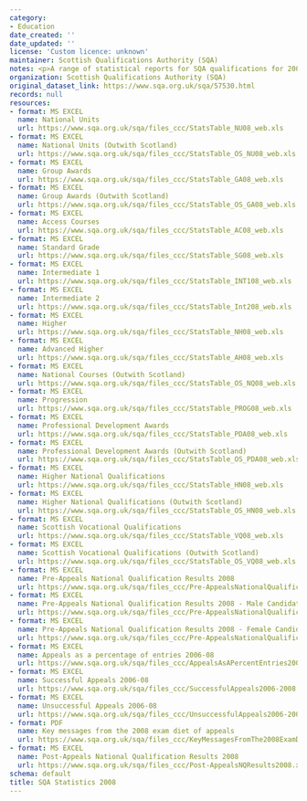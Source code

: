 ```yaml
---
category:
- Education
date_created: ''
date_updated: ''
license: 'Custom licence: unknown'
maintainer: Scottish Qualifications Authority (SQA)
notes: <p>A range of statistical reports for SQA qualifications for 2008.</p>
organization: Scottish Qualifications Authority (SQA)
original_dataset_link: https://www.sqa.org.uk/sqa/57530.html
records: null
resources:
- format: MS EXCEL
  name: National Units
  url: https://www.sqa.org.uk/sqa/files_ccc/StatsTable_NU08_web.xls
- format: MS EXCEL
  name: National Units (Outwith Scotland)
  url: https://www.sqa.org.uk/sqa/files_ccc/StatsTable_OS_NU08_web.xls
- format: MS EXCEL
  name: Group Awards
  url: https://www.sqa.org.uk/sqa/files_ccc/StatsTable_GA08_web.xls
- format: MS EXCEL
  name: Group Awards (Outwith Scotland)
  url: https://www.sqa.org.uk/sqa/files_ccc/StatsTable_OS_GA08_web.xls
- format: MS EXCEL
  name: Access Courses
  url: https://www.sqa.org.uk/sqa/files_ccc/StatsTable_AC08_web.xls
- format: MS EXCEL
  name: Standard Grade
  url: https://www.sqa.org.uk/sqa/files_ccc/StatsTable_SG08_web.xls
- format: MS EXCEL
  name: Intermediate 1
  url: https://www.sqa.org.uk/sqa/files_ccc/StatsTable_INT108_web.xls
- format: MS EXCEL
  name: Intermediate 2
  url: https://www.sqa.org.uk/sqa/files_ccc/StatsTable_Int208_web.xls
- format: MS EXCEL
  name: Higher
  url: https://www.sqa.org.uk/sqa/files_ccc/StatsTable_NH08_web.xls
- format: MS EXCEL
  name: Advanced Higher
  url: https://www.sqa.org.uk/sqa/files_ccc/StatsTable_AH08_web.xls
- format: MS EXCEL
  name: National Courses (Outwith Scotland)
  url: https://www.sqa.org.uk/sqa/files_ccc/StatsTable_OS_NQ08_web.xls
- format: MS EXCEL
  name: Progression
  url: https://www.sqa.org.uk/sqa/files_ccc/StatsTable_PROG08_web.xls
- format: MS EXCEL
  name: Professional Development Awards
  url: https://www.sqa.org.uk/sqa/files_ccc/StatsTable_PDA08_web.xls
- format: MS EXCEL
  name: Professional Development Awards (Outwith Scotland)
  url: https://www.sqa.org.uk/sqa/files_ccc/StatsTable_OS_PDA08_web.xls
- format: MS EXCEL
  name: Higher National Qualifications
  url: https://www.sqa.org.uk/sqa/files_ccc/StatsTable_HN08_web.xls
- format: MS EXCEL
  name: Higher National Qualifications (Outwith Scotland)
  url: https://www.sqa.org.uk/sqa/files_ccc/StatsTable_OS_HN08_web.xls
- format: MS EXCEL
  name: Scottish Vocational Qualifications
  url: https://www.sqa.org.uk/sqa/files_ccc/StatsTable_VQ08_web.xls
- format: MS EXCEL
  name: Scottish Vocational Qualifications (Outwith Scotland)
  url: https://www.sqa.org.uk/sqa/files_ccc/StatsTable_OS_VQ08_web.xls
- format: MS EXCEL
  name: Pre-Appeals National Qualification Results 2008
  url: https://www.sqa.org.uk/sqa/files_ccc/Pre-AppealsNationalQualificationResults2008.xls
- format: MS EXCEL
  name: Pre-Appeals National Qualification Results 2008 - Male Candidates
  url: https://www.sqa.org.uk/sqa/files_ccc/Pre-AppealsNationalQualificationResults2008-Male.xls
- format: MS EXCEL
  name: Pre-Appeals National Qualification Results 2008 - Female Candidates
  url: https://www.sqa.org.uk/sqa/files_ccc/Pre-AppealsNationalQualificationResults2008-Female.xls
- format: MS EXCEL
  name: Appeals as a percentage of entries 2006-08
  url: https://www.sqa.org.uk/sqa/files_ccc/AppealsAsAPercentEntries2006-08.xls
- format: MS EXCEL
  name: Successful Appeals 2006-08
  url: https://www.sqa.org.uk/sqa/files_ccc/SuccessfulAppeals2006-2008.xls
- format: MS EXCEL
  name: Unsuccessful Appeals 2006-08
  url: https://www.sqa.org.uk/sqa/files_ccc/UnsuccessfulAppeals2006-2008.xls
- format: PDF
  name: Key messages from the 2008 exam diet of appeals
  url: https://www.sqa.org.uk/sqa/files_ccc/KeyMessagesFromThe2008ExamDietAppeals.pdf
- format: MS EXCEL
  name: Post-Appeals National Qualification Results 2008
  url: https://www.sqa.org.uk/sqa/files_ccc/Post-AppealsNQResults2008.xls
schema: default
title: SQA Statistics 2008
---
```

